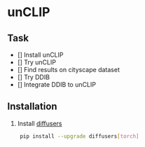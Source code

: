 # unCLIP

## Task
- [] Install unCLIP
- [] Try unCLIP
- [] Find results on cityscape dataset
- [] Try DDIB
- [] Integrate DDIB to unCLIP

## Installation

1. Install [diffusers](https://github.com/huggingface/diffusers?tab=readme-ov-file)

```bash
    pip install --upgrade diffusers[torch]
```
